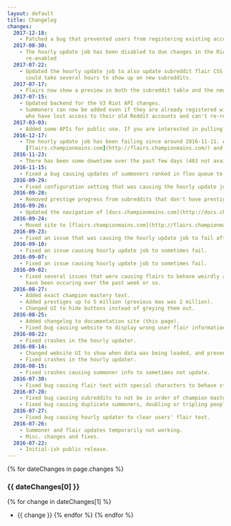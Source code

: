 ```yaml
---
layout: default
title: Changelog
changes:
  2017-12-18:
    - Patched a bug that prevented users from registering existing accounts that had undergone a name change.
  2017-08-30:
    - The hourly update job has been disabled to due changes in the Riot API. There is currently no estimate of when it will be
      re-enabled
  2017-07-22:
    - Updated the hourly update job to also update subreddit flair CSS. Previously flair CSS would update sporadically and new CSS
      could take several hours to show up on new subreddits.
  2017-07-17:
    - Flairs now show a preview in both the subreddit table and the new edit modal.
  2017-07-15:
    - Updated backend for the V3 Riot API changes.
    - Summoners can now be added even if they are already registered with another Reddit account. This change is to help with many people
      who have lost access to their old Reddit accounts and can't re-register their summoners.
  2017-03-03:
    - Added some APIs for public use. If you are interested in pulling data from ChampionMains Flairs, contact [/u/LugnutsK](https://reddit.com/u/LugnutsK).
  2016-12-17:
    - The hourly update job has been failing since around 2016-11-11. A rewrite and fix are in progress. If you want to manually update your flair, you can go to
      [flairs.championmains.com](http://flairs.championmains.com/) and press the refresh buttons next to each summoner and the green checkmarks next to each subreddit.
  2016-11-23:
    - There has been some downtime over the past few days (403 not available). Hopefully some changes today will help stop that from happening so often.
  2016-11-15:
    - Fixed a bug causing updates of summoners ranked in flex queue to fail.
  2016-09-29:
    - Fixed configuration setting that was causing the hourly update job to not run after site was moved on 2016/09/24.
  2016-09-28:
    - Removed prestige progress from subreddits that don't have prestige enabled in the website UI.
  2016-09-26:
    - Updated the navigation of [docs.championmains.com](http://docs.championmains.com/) and added a [support page](support).
  2016-09-24:
    - Moved site to [flairs.championmains.com](http://flairs.championmains.com/), and this documentation site to [docs.championmains.com](http://docs.championmains.com/).
  2016-09-23:
    - Fixed an issue that was causing the hourly update job to fail after 2016-09-20.
  2016-09-10:
    - Fixed an issue causing hourly update job to sometimes fail.
  2016-09-07:
    - Fixed an issue causing hourly update job to sometimes fail.
  2016-09-02:
    - Fixed several issues that were causing flairs to behave weirdly and/or not automatically update. Issues
      have been occuring over the past week or so.
  2016-08-27:
    - Added exact champion mastery text.
    - Added prestiges up to 5 million (previous max was 2 million).
    - Changed UI to hide buttons instead of greying them out.
  2016-08-25:
    - Added changelog to documentation site (this page).
    - Fixed bug causing website to display wrong user flair information after internal changes on 2016-08-12.
  2016-08-22:
    - Fixed crashes in the hourly updater.
  2016-08-14:
    - Changed website UI to show when data was being loaded, and prevent button spamming.
    - Fixed crashes in the hourly updater.
  2016-08-15:
    - Fixed crashes causing summoner info to sometimes not update.
  2016-07-30:
    - Fixed bug causing flair text with special characters to behave strangely.
  2016-07-28:
    - Fixed bug causing subreddits to not be in order of champion mastery.
    - Fixed bug causing duplicate summoners, doubling or tripling peoples' mastery points.
  2016-07-27:
    - Fixed bug causing hourly updater to clear users' flair text.
  2016-07-26:
    - Summoner and flair updates temporarily not working.
    - Misc. changes and fixes.
  2016-07-22:
    - Initial-ish public release.
---
```


{% for dateChanges in page.changes %}
### {{ dateChanges[0] }}
{% for change in dateChanges[1] %}
- {{ change }}
{% endfor %}
{% endfor %}
